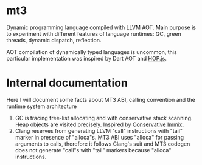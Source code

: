 # mt3

Dynamic programming language compiled with LLVM AOT. Main purpose is to experiment with different features of
language runtimes: GC, green threads, dynamic dispatch, reflection.

AOT compilation of dynamically typed languages is uncommon, this particular implementation was inspired by Dart AOT and [HOP.js](https://dl.acm.org/doi/pdf/10.1145/3473575).

# Internal documentation

Here I will document some facts about MT3 ABI, calling convention and the runtime system architecture
1. GC is tracing free-list allocating and with conservative stack scanning. Heap objects are visited precisely.
 Inspired by [Conservative Immix](https://www.microsoft.com/en-us/research/wp-content/uploads/2016/02/conservative-gc-oopsla-2014.pdf).
2. Clang reserves from generating LLVM "call" instructions with "tail" marker in presence of "alloca"s.
 MT3 ABI uses "alloca" for passing arguments to calls, therefore it follows Clang's suit and
 MT3 codegen does not generate "call"s with "tail" markers because "alloca" instructions. 